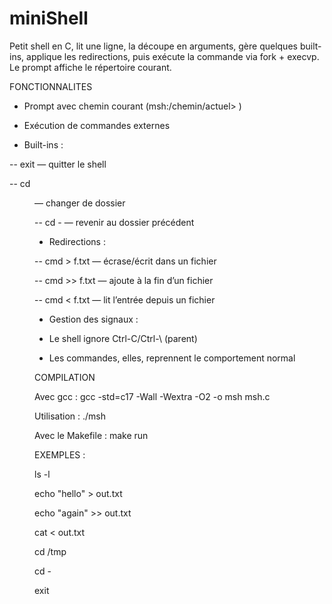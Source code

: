 # miniShell


Petit shell en C, lit une ligne, la découpe en arguments, gère quelques built-ins, applique les redirections, puis exécute la commande via fork + execvp. Le prompt affiche le répertoire courant.



FONCTIONNALITES

- Prompt avec chemin courant (msh:/chemin/actuel> )

- Exécution de commandes externes

- Built-ins :

 -- exit — quitter le shell

 -- cd <dir> — changer de dossier

 -- cd - — revenir au dossier précédent

- Redirections :

 -- cmd > f.txt — écrase/écrit dans un fichier

 -- cmd >> f.txt — ajoute à la fin d’un fichier

 -- cmd < f.txt — lit l’entrée depuis un fichier

- Gestion des signaux :

- Le shell ignore Ctrl-C/Ctrl-\ (parent)

- Les commandes, elles, reprennent le comportement normal



COMPILATION

Avec gcc : 
gcc -std=c17 -Wall -Wextra -O2 -o msh msh.c

Utilisation : 
./msh


Avec le Makefile :
make run



EXEMPLES : 

ls -l

echo "hello" > out.txt

echo "again" >> out.txt

cat < out.txt

cd /tmp

cd -

exit



